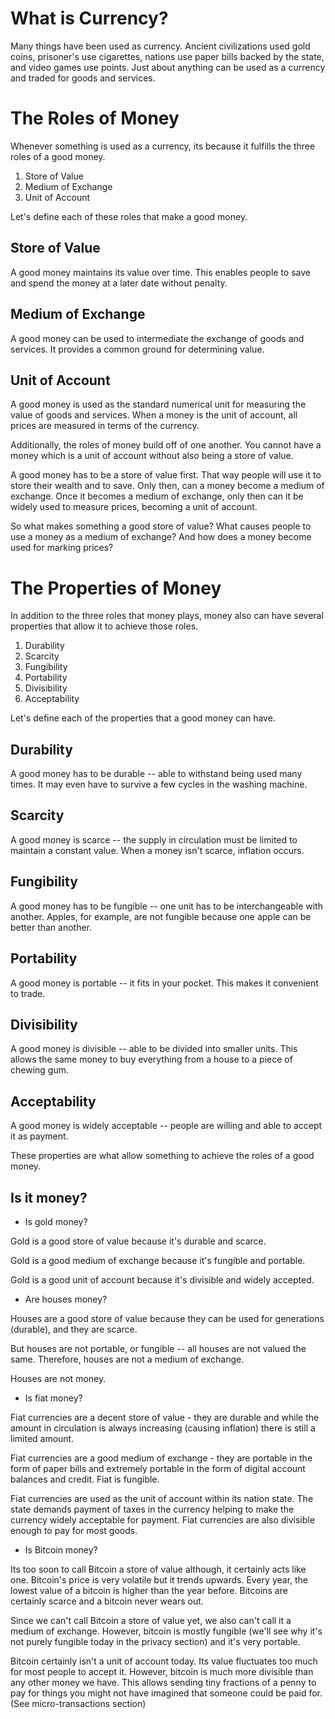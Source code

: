 # What is Currency?

Many things have been used as currency. Ancient civilizations used gold coins,
prisoner's use cigarettes, nations use paper bills backed by the state, and video
games use points. Just about anything can be used as a currency and traded for
goods and services.

# The Roles of Money

Whenever something is used as a currency, its because it fulfills the three roles
of a good money.

1. Store of Value
2. Medium of Exchange
3. Unit of Account

Let's define each of these roles that make a good money.

## Store of Value

A good money maintains its value over time. This enables people to save and spend
the money at a later date without penalty.

## Medium of Exchange

A good money can be used to intermediate the exchange of goods and services. It
provides a common ground for determining value.

## Unit of Account

A good money is used as the standard numerical unit for measuring the value of
goods and services. When a money is the unit of account, all prices are measured
in terms of the currency.

Additionally, the roles of money build off of one another. You cannot have a money
which is a unit of account without also being a store of value.

A good money has to be a store of value first. That way people will use it to
store their wealth and to save. Only then, can a money become a medium of exchange.
Once it becomes a medium of exchange, only then can it be widely used to measure
prices, becoming a unit of account.

So what makes something a good store of value? What causes people to use a money
as a medium of exchange? And how does a money become used for marking prices?

# The Properties of Money

In addition to the three roles that money plays, money also can have several
properties that allow it to achieve those roles.

1. Durability
2. Scarcity
3. Fungibility
4. Portability
5. Divisibility
6. Acceptability

Let's define each of the properties that a good money can have.

## Durability

A good money has to be durable -- able to withstand being used many times. It may
even have to survive a few cycles in the washing machine.

## Scarcity

A good money is scarce -- the supply in circulation must be limited to maintain
a constant value. When a money isn't scarce, inflation occurs.

## Fungibility

A good money has to be fungible -- one unit has to be interchangeable with another.
Apples, for example, are not fungible because one apple can be better than another.

## Portability

A good money is portable -- it fits in your pocket. This makes it convenient to
trade.

## Divisibility

A good money is divisible -- able to be divided into smaller units. This allows
the same money to buy everything from a house to a piece of chewing gum.

## Acceptability

A good money is widely acceptable -- people are willing and able to accept it
as payment.

These properties are what allow something to achieve the roles of a good money.

## Is it money?

- Is gold money?

Gold is a good store of value because it's durable and scarce.

Gold is a good medium of exchange because it's fungible and portable.

Gold is a good unit of account because it's divisible and widely accepted.

- Are houses money?

Houses are a good store of value because they can be used for generations (durable),
and they are scarce.

But houses are not portable, or fungible -- all houses are not valued the same.
Therefore, houses are not a medium of exchange.

Houses are not money.

- Is fiat money?

Fiat currencies are a decent store of value - they are durable and while the amount
in circulation is always increasing (causing inflation) there is still a limited amount.

Fiat currencies are a good medium of exchange - they are portable in the form of
paper bills and extremely portable in the form of digital account balances and credit.
Fiat is fungible.

Fiat currencies are used as the unit of account within its nation state. The state
demands payment of taxes in the currency helping to make the currency widely
acceptable for payment. Fiat currencies are also divisible enough to pay for most goods.

- Is Bitcoin money?

Its too soon to call Bitcoin a store of value although, it certainly acts like one.
Bitcoin's price is very volatile but it trends upwards. Every year, the lowest
value of a bitcoin is higher than the year before. Bitcoins are certainly scarce
and a bitcoin never wears out.

Since we can't call Bitcoin a store of value yet, we also can't call it a medium
of exchange. However, bitcoin is mostly fungible (we'll see why it's not purely
fungible today in the privacy section) and it's very portable.

Bitcoin certainly isn't a unit of account today. Its value fluctuates too much for
most people to accept it. However, bitcoin is much more divisible than any other
money we have. This allows sending tiny fractions of a penny to pay for things
you might not have imagined that someone could be paid for. (See micro-transactions
section)
